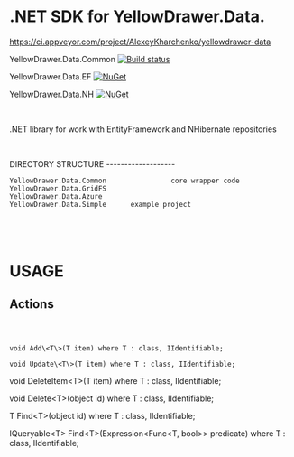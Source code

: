 .NET SDK for YellowDrawer.Data.
===============================

<https://ci.appveyor.com/project/AlexeyKharchenko/yellowdrawer-data>

YellowDrawer.Data.Common
[![Build status](https://ci.appveyor.com/api/projects/status/hrvftvurr85l2lxq?svg=true)](https://ci.appveyor.com/project/AlexeyKharchenko/yellowdrawer-data)

YellowDrawer.Data.EF [![NuGet](https://img.shields.io/nuget/v/YellowDrawer.Data.Common.svg)](https://www.nuget.org/packages/YellowDrawer.Data.Common/)

YellowDrawer.Data.NH [![NuGet](https://img.shields.io/nuget/v/YellowDrawer.Data.NH.svg)](https://www.nuget.org/packages/YellowDrawer.Data.NH/)

 

.NET library for work with EntityFramework and NHibernate repositories

 

DIRECTORY STRUCTURE -------------------

~~~~~~~~~~~~~~~~~~~~~~~~~~~~~~~~~~~~~~~~~~~~~~~~~~~~~~~~~~~~~~~~~~~~~~~~~~~~~~~~
YellowDrawer.Data.Common                core wrapper code
YellowDrawer.Data.GridFS
YellowDrawer.Data.Azure
YellowDrawer.Data.Simple      example project
~~~~~~~~~~~~~~~~~~~~~~~~~~~~~~~~~~~~~~~~~~~~~~~~~~~~~~~~~~~~~~~~~~~~~~~~~~~~~~~~

 
-

USAGE
=====

Actions
-------

###  

~~~~~~~~~~~~~~~~~~~~~~~~~~~~~~~~~~~~~~~~~~~~~~~~~~~~~~~~~~~~~~~~~~~~~~~~~~~~~~~~
void Add\<T\>(T item) where T : class, IIdentifiable;

void Update\<T\>(T item) where T : class, IIdentifiable;
~~~~~~~~~~~~~~~~~~~~~~~~~~~~~~~~~~~~~~~~~~~~~~~~~~~~~~~~~~~~~~~~~~~~~~~~~~~~~~~~

void DeleteItem\<T\>(T item) where T : class, IIdentifiable;

void Delete\<T\>(object id) where T : class, IIdentifiable;

T Find\<T\>(object id) where T : class, IIdentifiable;

IQueryable\<T\> Find\<T\>(Expression\<Func\<T, bool\>\> predicate) where T :
class, IIdentifiable;
